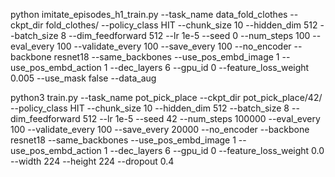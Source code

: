 python imitate_episodes_h1_train.py --task_name data_fold_clothes --ckpt_dir fold_clothes/ --policy_class HIT --chunk_size 10 --hidden_dim 512 --batch_size 8 --dim_feedforward 512 --lr 1e-5 --seed 0 --num_steps 100 --eval_every 100 --validate_every 100 --save_every 100 --no_encoder --backbone resnet18 --same_backbones --use_pos_embd_image 1 --use_pos_embd_action 1 --dec_layers 6 --gpu_id 0 --feature_loss_weight 0.005 --use_mask false --data_aug

python3 train.py --task_name pot_pick_place --ckpt_dir pot_pick_place/42/ --policy_class HIT --chunk_size 10 --hidden_dim 512 --batch_size 8 --dim_feedforward 512 --lr 1e-5 --seed 42 --num_steps 100000 --eval_every 100 --validate_every 100 --save_every 20000 --no_encoder --backbone resnet18 --same_backbones --use_pos_embd_image 1 --use_pos_embd_action 1 --dec_layers 6 --gpu_id 0 --feature_loss_weight 0.0 --width 224 --height 224 --dropout 0.4

